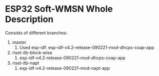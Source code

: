 # ESP32 Soft-WMSN Whole Description

Consists of different branches:
1. master
   1. Used esp-idf: esp-idf-v4.2-release-090221-mod-dhcps-coap-app
2. riset-itb-block-wise
   1. esp-idf-v4.2-release-090221-mod-dhcps-coap-app
3. riset-itb-napt
   1. esp-idf-v4.2-release-090221-mod-napt-app

